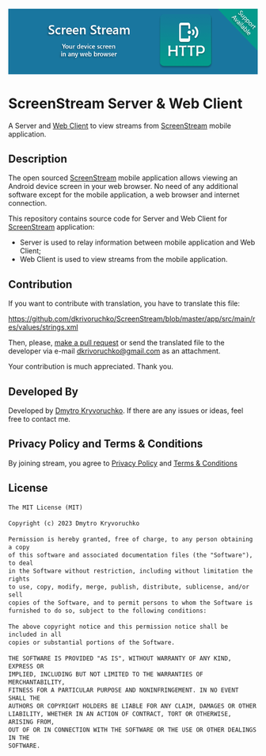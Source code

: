 ![](img/about_image_full.png)
# ScreenStream Server & Web Client
A Server and [Web Client](https://screenstream.io) to view streams from [ScreenStream](https://github.com/dkrivoruchko/ScreenStream) mobile application.

## Description

The open sourced [ScreenStream](https://github.com/dkrivoruchko/ScreenStream) mobile application allows viewing an Android device screen in your web browser. No need of any additional software except for the mobile application, a web browser and internet connection.

This repository contains source code for Server and Web Client for [ScreenStream](https://github.com/dkrivoruchko/ScreenStream) application:
- Server is used to relay information between mobile application and Web Client;
- Web Client is used to view streams from the mobile application.

## Contribution

If you want to contribute with translation, you have to translate this file:

https://github.com/dkrivoruchko/ScreenStream/blob/master/app/src/main/res/values/strings.xml

Then, please, [make a pull request](https://help.github.com/en/articles/creating-a-pull-request) or send the translated file to the developer via e-mail <dkrivoruchko@gmail.com> as an attachment.

Your contribution is much appreciated. Thank you.

## Developed By

Developed by [Dmytro Kryvoruchko](dkrivoruchko@gmail.com). If there are any issues or ideas, feel free to contact me.

## Privacy Policy and Terms & Conditions

By joining stream, you agree to [Privacy Policy](https://screenstream.io/privacy.html) and [Terms & Conditions](https://screenstream.io/terms.html)

## License

```
The MIT License (MIT)

Copyright (c) 2023 Dmytro Kryvoruchko

Permission is hereby granted, free of charge, to any person obtaining a copy
of this software and associated documentation files (the "Software"), to deal
in the Software without restriction, including without limitation the rights
to use, copy, modify, merge, publish, distribute, sublicense, and/or sell
copies of the Software, and to permit persons to whom the Software is
furnished to do so, subject to the following conditions:

The above copyright notice and this permission notice shall be included in all
copies or substantial portions of the Software.

THE SOFTWARE IS PROVIDED "AS IS", WITHOUT WARRANTY OF ANY KIND, EXPRESS OR
IMPLIED, INCLUDING BUT NOT LIMITED TO THE WARRANTIES OF MERCHANTABILITY,
FITNESS FOR A PARTICULAR PURPOSE AND NONINFRINGEMENT. IN NO EVENT SHALL THE
AUTHORS OR COPYRIGHT HOLDERS BE LIABLE FOR ANY CLAIM, DAMAGES OR OTHER
LIABILITY, WHETHER IN AN ACTION OF CONTRACT, TORT OR OTHERWISE, ARISING FROM,
OUT OF OR IN CONNECTION WITH THE SOFTWARE OR THE USE OR OTHER DEALINGS IN THE
SOFTWARE.
```
